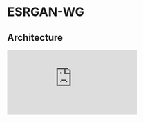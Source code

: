# ESRGAN-WG

## Architecture
![architecture](https://github.com/mandalinadagi/ESRGAN-WG/blob/main/figures/architecture_all.pdf)
